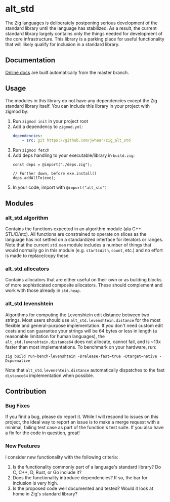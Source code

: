 # alt_std
The Zig languages is deliberately postponing serious development of the standard library until the language has stabilized.  As a result, the current standard library largely contains only the things needed for development of the core infrastructure.  This library is a parking place for useful functionality that will likely qualify for inclusion in a standard library.

## Documentation
[Online docs](https://jwhear.github.io/zig_alt_std/index.html#root) are built automatically from the master branch.

## Usage
The modules in this library do not have any dependencies except the Zig standard library itself.  You can include this library in your project with zigmod by:
1. Run `zigmod init` in your project root
2. Add a dependency to `zigmod.yml`:
   ```yaml
   dependencies:
       - src: git https://github.com/jwhear/zig_alt_std
   ```
3. Run `zigmod fetch`
4. Add deps handling to your executable/library in `build.zig`:
   ```zig
   const deps = @import("./deps.zig");

   // Further down, before exe.install()
   deps.addAllTo(exe);
   ```
5. In your code, import with `@import("alt_std")`


## Modules
### alt_std.algorithm
Contains the functions expected in an algorithm module (ala C++ STL/D/etc).  All functions are constrained to operate on slices as the language has not settled on a standardized interface for iterators or ranges.  Note that the current `std.mem` module includes a number of things that would normally go in this module (e.g. `startsWith`, `count`, etc.) and no effort is made to replace/copy these.

### alt_std.allocators
Contains allocators that are either useful on their own or as building blocks of more sophisticated composite allocators.  These should complement and work with those already in `std.heap`.

### alt_std.levenshtein
Algorithms for computing the Levenshtein edit distance between two strings.  Most users should use `alt_std.levenshtein.distance` for the most flexible and general-purpose implementation.  If you don't need custom edit costs and can guarantee your strings will be 64 bytes or less in length (a reasonable limitation for human languages), the `alt_std.levenshtein.distance64` does not allocate, cannot fail, and is ~13x faster than most implementations.  To benchmark on your hardware, run:

```
zig build run-bench-levenshtein -Drelease-fast=true -Dtarget=native -Dcpu=native
```

Note that `alt_std.levenshtein.distance` automatically dispatches to the fast `distance64` implementation when possible.

## Contribution
### Bug Fixes
If you find a bug, please do report it.  While I will respond to issues on this project, the ideal way to report an issue is to make a merge request with a minimal, failing test case as part of the function's test suite.  If you also have a fix for the code in question, great!

### New Features
I consider new functionality with the following criteria:
1) Is the functionality commonly part of a language's standard library?  Do C, C++, D, Rust, or Go include it?
2) Does the functionality introduce dependencies?  If so, the bar for inclusion is very high.
3) Is the proposed code well documented and tested?  Would it look at home in Zig's standard library?
